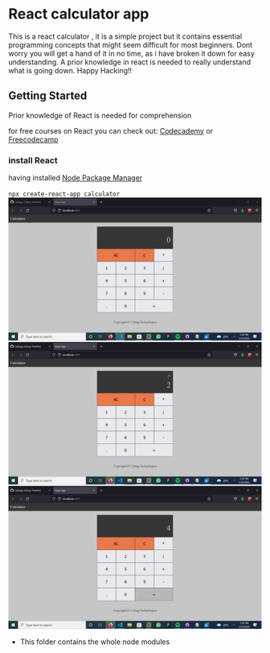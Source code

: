 # React calculator app 
This is a react calculator , it is a simple project but it contains essential programming concepts that might seem difficult for most beginners. 
Dont worry you will get a hand of it in no time,  as i have broken it down for easy understanding.
A prior knowledge in react is needed to really understand what is going down.
Happy Hacking!!

<div>
<h2>Getting Started</h2>
<p>Prior knowledge of React is needed for comprehension<p>
<p>for free courses on React you can check out: <a href="https://www.codecademy.com">Codecademy</a> or <a href="https://www.freecodecamp.org">Freecodecamp</a></p>
<h3>install React</h3>
<p>having installed  <a href="https://www.npmjs.com">Node Package Manager</a></p>
<code><span style="background:;#adff2f">npx create-react-app calculator </span></code>
</div>


<img  src="./public/Screenshot (57).png"/>
<img  src="./public/Screenshot (58).png"/>
<img  src="./public/Screenshot (59).png"/>


- This folder contains the whole node modules


